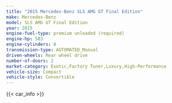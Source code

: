 ```yaml
---
title: "2015 Mercedes-Benz SLS AMG GT Final Edition"
make: Mercedes-Benz
model: SLS AMG GT Final Edition
year: 2015
engine-fuel-type: premium unleaded (required)
engine-hp: 583
engine-cylinders: 8
transmission-type: AUTOMATED_Manual
driven-wheels: Rear wheel drive
number-of-doors: 2
market-category: Exotic,Factory Tuner,Luxury,High-Performance
vehicle-size: Compact
vehicle-style: Convertible
---
```


{{< car_info >}}
